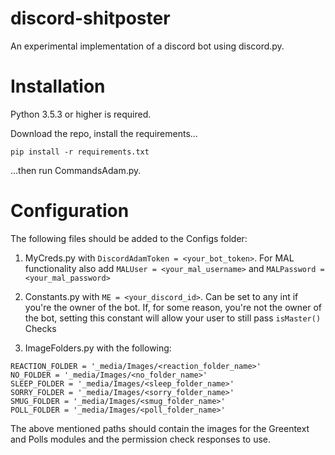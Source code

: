 # discord-shitposter
An experimental implementation of a discord bot using discord.py.

# Installation
Python 3.5.3 or higher is required.

Download the repo, install the requirements...

```pip install -r requirements.txt```

...then run CommandsAdam.py.

# Configuration
The following files should be added to the Configs folder:

1. MyCreds.py with `DiscordAdamToken = <your_bot_token>`. For MAL functionality also add `MALUser = <your_mal_username>` and `MALPassword = <your_mal_password>`

2. Constants.py with `ME = <your_discord_id>`. Can be set to any int if you're the owner of the bot. If, for some reason, you're not the owner of the bot, setting this constant will allow your user to still pass `isMaster()` Checks

3. ImageFolders.py with the following:

```
REACTION_FOLDER = '_media/Images/<reaction_folder_name>'
NO_FOLDER = '_media/Images/<no_folder_name>'
SLEEP_FOLDER = '_media/Images/<sleep_folder_name>'
SORRY_FOLDER = '_media/Images/<sorry_folder_name>'
SMUG_FOLDER = '_media/Images/<smug_folder_name>'
POLL_FOLDER = '_media/Images/<poll_folder_name>'
```

The above mentioned paths should contain the images for the Greentext and Polls modules and the permission check responses to use.
